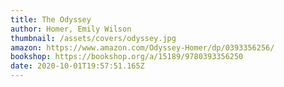 ```yaml
---
title: The Odyssey
author: Homer, Emily Wilson
thumbnail: /assets/covers/odyssey.jpg
amazon: https://www.amazon.com/Odyssey-Homer/dp/0393356256/
bookshop: https://bookshop.org/a/15189/9780393356250
date: 2020-10-01T19:57:51.165Z
---
```

